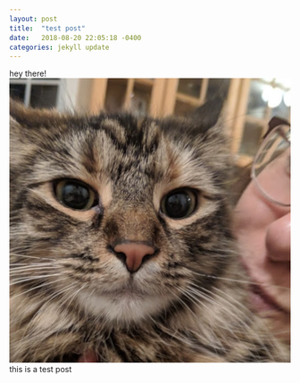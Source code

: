 ```yaml
---
layout: post
title:  "test post"
date:   2018-08-20 22:05:18 -0400
categories: jekyll update
---
```

hey there!
![my face](/images/zoe.jpg)
this is a test post
